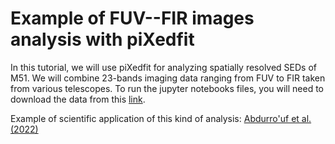 # Example of FUV--FIR images analysis with piXedfit

In this tutorial, we will use piXedfit for analyzing spatially resolved SEDs of M51. We will combine 23-bands imaging data ranging from FUV to FIR taken from various telescopes. To run the jupyter notebooks files, you will need to download the data from this [link](https://drive.google.com/drive/folders/1L_1Zg0izW4OQ1xgvbOiZKmXIe7hIZUv3?usp=sharing). 

Example of scientific application of this kind of analysis: [Abdurro'uf et al. (2022)](https://ui.adsabs.harvard.edu/abs/2022ApJ...926...81A/abstract)
